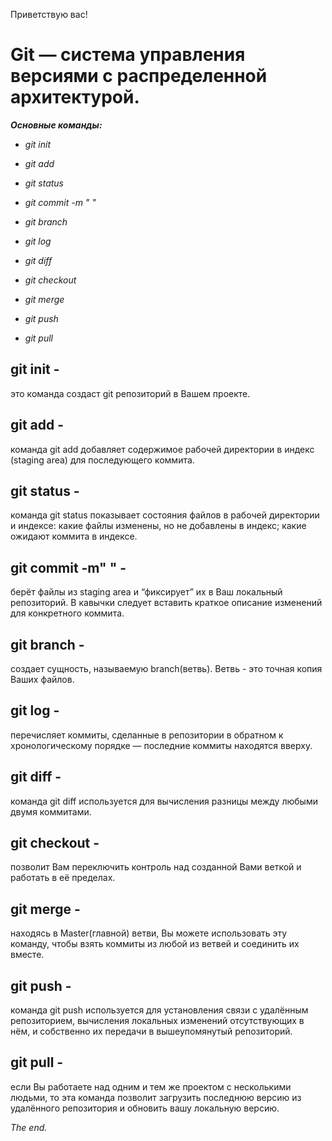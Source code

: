 Приветствую вас!

# **Git** — система управления версиями с распределенной архитектурой.

***Основные команды:***

* *git init*

* *git add*

* *git status*

* *git commit -m "  "*

* *git branch*

* *git log*

* *git diff*

* *git checkout*

* *git merge*

* *git push*

* *git pull*

## git init -  

это команда создаст git репозиторий в Вашем проекте.

## git add - 

команда git add добавляет содержимое рабочей директории в индекс (staging area) для последующего коммита. 

## git status - 

команда git status показывает состояния файлов в рабочей директории и индексе: какие файлы изменены, но не добавлены в индекс; какие ожидают коммита в индексе.

## git commit -m" " - 

берёт файлы из staging area и “фиксирует” их в Ваш локальный репозиторий. В кавычки следует вставить краткое описание изменений для конкретного коммита.

## git branch - 

создает сущность, называемую branch(ветвь). Ветвь - это точная копия Ваших файлов.

## git log - 

перечисляет коммиты, сделанные в репозитории в обратном к хронологическому порядке — последние коммиты находятся вверху.

## git diff - 

команда git diff используется для вычисления разницы между любыми двумя коммитами.

## git checkout - 

позволит Вам переключить контроль над созданной Вами веткой и работать в её пределах.

## git merge - 

находясь в Master(главной) ветви, Вы можете использовать эту команду, чтобы взять коммиты из любой из ветвей и соединить их вместе.

## git push - 

команда git push используется для установления связи с удалённым репозиторием, вычисления локальных изменений отсутствующих в нём, и собственно их передачи в вышеупомянутый репозиторий.

## git pull - 

если Вы работаете над одним и тем же проектом с несколькими людьми, то эта команда позволит загрузить последнюю версию из удалённого репозитория и обновить вашу локальную версию.

*The end.*